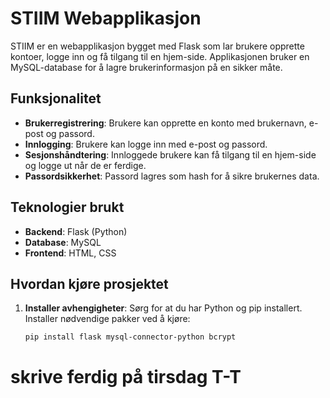 # STIIM Webapplikasjon

STIIM er en webapplikasjon bygget med Flask som lar brukere opprette kontoer, logge inn og få tilgang til en hjem-side. Applikasjonen bruker en MySQL-database for å lagre brukerinformasjon på en sikker måte.

## Funksjonalitet

- **Brukerregistrering**: Brukere kan opprette en konto med brukernavn, e-post og passord.
- **Innlogging**: Brukere kan logge inn med e-post og passord.
- **Sesjonshåndtering**: Innloggede brukere kan få tilgang til en hjem-side og logge ut når de er ferdige.
- **Passordsikkerhet**: Passord lagres som hash for å sikre brukernes data.


## Teknologier brukt

- **Backend**: Flask (Python)
- **Database**: MySQL
- **Frontend**: HTML, CSS

## Hvordan kjøre prosjektet

1. **Installer avhengigheter**:
   Sørg for at du har Python og pip installert. Installer nødvendige pakker ved å kjøre:
   ```bash
   pip install flask mysql-connector-python bcrypt
   ```
   

# skrive ferdig på tirsdag T-T